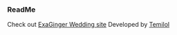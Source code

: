 ### ReadMe
Check out [ExaGinger Wedding site](www.kiketolu.com)
Developed by [Temilol](https://about.me/temilola)
